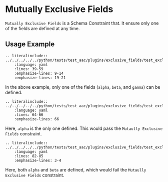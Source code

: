 # Mutually Exclusive Fields
`Mutually Exclusive Fields` is a Schema Constraint that. 
It ensure only one of the fields are defined at any time.


## Usage Example
```{eval-rst}
.. literalinclude:: ../../../../../python/tests/test_aac/plugins/exclusive_fields/test_exclusive_fields.py
    :language: yaml
    :lines: 39-59
    :emphasize-lines: 9-14
    :emphasize-lines: 19-21
```
In the above example, only one of the fields (`alpha`, `beta`, and `gamma`) can be defined.


```{eval-rst}
.. literalinclude:: ../../../../../python/tests/test_aac/plugins/exclusive_fields/test_exclusive_fields.py
    :language: yaml
    :lines: 64-66
    :emphasize-lines: 66
```
Here, `alpha` is the only one defined.  This would pass the `Mutaully Exclusive Fields` constraint.


```{eval-rst}
.. literalinclude:: ../../../../../python/tests/test_aac/plugins/exclusive_fields/test_exclusive_fields.py
    :language: yaml
    :lines: 82-85
    :emphasize-lines: 3-4
```
Here, both `alpha` and `beta` are defined, which would fail the `Mutaully Exclusive Fields` constraint.